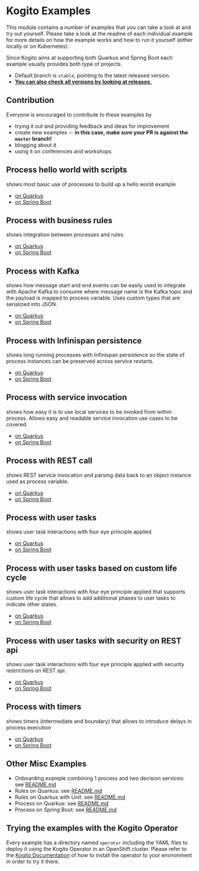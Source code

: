 # Kogito Examples 

This module contains a number of examples that you can take a look at and try out yourself.  Please take a look at the readme of each individual example for more details on how the example works and how to run it yourself (either locally or on Kubernetes).

Since Kogito aims at supporting both Quarkus and Spring Boot each example usually provides both type of projects.

- Default branch is `stable`, pointing to the latest released version. 
- **[You can also check all versions by looking at releases.](https://github.com/kiegroup/kogito-examples/releases/latest)**


## Contribution

Everyone is encouraged to contribute to these examples by

* trying it out and providing feedback and ideas for improvement
* create new examples -- **in this case, make sure your PR is against the `master` branch!**
* blogging about it
* using it on conferences and workshops


## Process hello world with scripts

shows most basic use of processes to build up a hello world example

* [on Quarkus](process-scripts-quarkus)
* [on Spring Boot](process-scripts-springboot)


## Process with business rules

shows integration between processes and rules.

* [on Quarkus](process-business-rules-quarkus)
* [on Spring Boot](process-business-rules-springboot)


## Process with Kafka

shows how message start and end events can be easily used to integrate with Apache Kafka to consume where
message name is the Kafka topic and the payload is mapped to process variable. Uses custom types
that are serialized into JSON.

* [on Quarkus](process-kafka-quickstart-quarkus)
* [on Spring Boot](process-kafka-quickstart-springboot)

## Process with Infinispan persistence

shows long running processes with Infinispan persistence so the state of process instances can
be preserved across service restarts.

* [on Quarkus](process-infinispan-persistence-quarkus)
* [on Spring Boot](process-infinispan-persistence-springboot)

## Process with service invocation

shows how easy it is to use local services to be invoked from within process. Allows easy and readable
service invocation use cases to be covered.

* [on Quarkus](process-service-calls-quarkus)
* [on Spring Boot](process-service-calls-springboot)

## Process with REST call

shows REST service invocation and parsing data back to an object instance used as process variable.

* [on Quarkus](process-service-rest-call-quarkus)
* [on Spring Boot](process-service-rest-call-springboot)

## Process with user tasks

shows user task interactions with four eye principle applied

* [on Quarkus](process-usertasks-quarkus)
* [on Spring Boot](process-usertasks-springboot)

## Process with user tasks based on custom life cycle

shows user task interactions with four eye principle applied that supports custom life cycle that allows to
add additional phases to user tasks to indicate other states.

* [on Quarkus](process-usertasks-custom-lifecycle-quarkus)
* [on Spring Boot](process-usertasks-custom-lifecycle-springboot)

## Process with user tasks with security on REST api

shows user task interactions with four eye principle applied with security restrictions on REST api.

* [on Quarkus](process-usertasks-with-security-quarkus)
* [on Spring Boot](process-usertasks-with-security-springboot)

## Process with timers

shows timers (intermediate and boundary) that allows to introduce delays in process execution

* [on Quarkus](process-timer-quarkus)
* [on Spring Boot](process-timer-springboot)

## Other Misc Examples

- Onboarding example combining 1 process and two decision services: see [README.md](onboarding-example/README.md)
- Rules on Quarkus: see [README.md](rules-quarkus-example/README.md)
- Rules on Quarkus with Unit: see [README.md](ruleunit-quarkus-example/README.md)
- Process on Quarkus: see [README.md](process-quarkus-example/README.md)
- Process on Spring Boot: see [README.md](process-springboot-example/README.md)

## Trying the examples with the Kogito Operator

Every example has a directory named `operator` including the YAML files to deploy it using the Kogito Operator in an OpenShift cluster.
Please refer to the [Kogito Documentation](https://docs.jboss.org/kogito/release/latest/html_single/#chap_kogito-deploying-on-openshift)
of how to install the operator to your environment in order to try it there.
